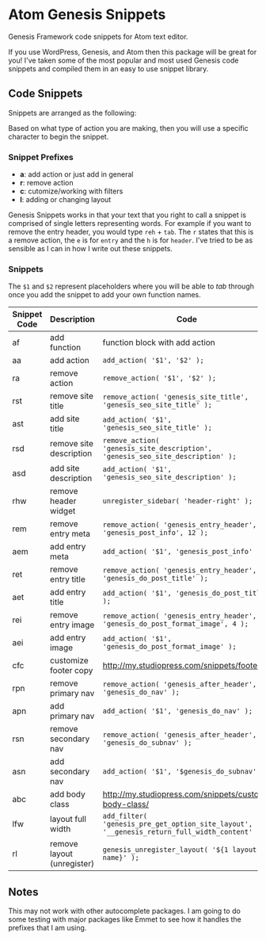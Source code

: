 # Atom Genesis Snippets

Genesis Framework code snippets for Atom text editor.

If you use WordPress, Genesis, and Atom then this package will be great for you! I've taken some of the most popular and most used Genesis code snippets and compiled them in an easy to use snippet library.

## Code Snippets
Snippets are arranged as the following:

Based on what type of action you are making, then you will use a specific character to begin the snippet.

### Snippet Prefixes
- **a**: add action or just add in general
- **r**: remove action
- **c**: cutomize/working with filters
- **l**: adding or changing layout

Genesis Snippets works in that your text that you right to call a snippet is comprised of single letters representing words. For example if you want to remove the entry header, you would type `reh` + `tab`. The `r` states that this is a remove action, the `e` is for `entry` and the `h` is for `header`. I've tried to be as sensible as I can in how I write out these snippets.

### Snippets
The `$1` and `$2` represent placeholders where you will be able to *tab* through once you add the snippet to add your own function names.

| Snippet Code  | Description | Code        |
| ------------- | ----------- | ------------|
| af    | add function | function block with add action |
| aa    | add action | `add_action( '$1', '$2' );` |
| ra    | remove action     | `remove_action( '$1', '$2' );` |
| rst   | remove site title | `remove_action( 'genesis_site_title', 'genesis_seo_site_title' );` |
| ast   | add site title | `add_action( '$1', 'genesis_seo_site_title' );` |
| rsd   | remove site description | `remove_action( 'genesis_site_description', 'genesis_seo_site_description' );` |
| asd   | add site description | `add_action( '$1', 'genesis_seo_site_description' );` |
| rhw   | remove header widget | `unregister_sidebar( 'header-right' );` |
| rem   | remove entry meta | `remove_action( 'genesis_entry_header', 'genesis_post_info', 12 );` |
| aem   | add entry meta | `add_action( '$1', 'genesis_post_info' );` |
| ret   | remove entry title | `remove_action( 'genesis_entry_header', 'genesis_do_post_title' );` |
| aet   | add entry title | `add_action( '$1', 'genesis_do_post_title' );` |
| rei   | remove entry image | `remove_action( 'genesis_entry_header', 'genesis_do_post_format_image', 4 );` |
| aei   | add entry image | `add_action( '$1', 'genesis_do_post_format_image' );` |
| cfc   | customize footer copy | http://my.studiopress.com/snippets/footer/ |
| rpn   | remove primary nav | `remove_action( 'genesis_after_header', 'genesis_do_nav' );` |
| apn   | add primary nav | `add_action( '$1', 'genesis_do_nav' );` |
| rsn   | remove secondary nav | `remove_action( 'genesis_after_header', 'genesis_do_subnav' );` |
| asn   | add secondary nav | `add_action( '$1', '$genesis_do_subnav' );` |
| abc   | add body class | http://my.studiopress.com/snippets/custom-body-class/ |
| lfw   | layout full width | `add_filter( 'genesis_pre_get_option_site_layout', '__genesis_return_full_width_content' );` |
| rl    | remove layout (unregister) | `genesis_unregister_layout( '${1 layout-name}' );` |

## Notes
This may not work with other autocomplete packages. I am going to do some testing with major packages like Emmet to see how it handles the prefixes that I am using.
